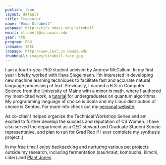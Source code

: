 ```yaml
---
publish: true
layout: default
title: Treasurer
name: "Emma Strubell"
webpage: http://cics.umass.edu/~strubell
email: strubell@cs.umass.edu
year: 4th
program: PhD
labname: IESL
labpage: http://www.iesl.cs.umass.edu
thumbnail: images/strubell-face.jpg
---
```

I am a fourth-year PhD student advised by Andrew McCallum. In my first year I briefly worked with Hava Siegelmann. I'm interested in developing new machine learning techniques to facilitate fast and accurate natural language processing of text. Previously, I earned a B.S. in Computer Science from the University of Maine with a minor in math, where I authored my most-cited work, a [tutorial](https://people.cs.umass.edu/~strubell/doc/quantum_tutorial.pdf) for undergraduates on quantum algorithms. My programming language of choice is Scala and my Linux distribution of choice is Gentoo. For more info check out my [personal website](http://cics.umass.edu/~strubell).

As co-chair I helped organize the Technical Workshop Series and am excited to further develop the success and reputation of CS Women. I have also served the department as a GEO steward and Graduate Student Senate representative, and plan to run for Grad Rep if I ever complete my synthesis project :)

In my free time I enjoy backpacking and nurturing various pet projects outside my research, including fermentation (saurkraut, kombucha, kimchi, cider) and [Plant Jones](https://github.com/patverga/plant_jones).

